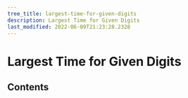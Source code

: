 ```yaml
---
tree_title: largest-time-for-given-digits
description: Largest Time for Given Digits
last_modified: 2022-06-09T21:23:28.2328
---
```


# Largest Time for Given Digits

## Contents
